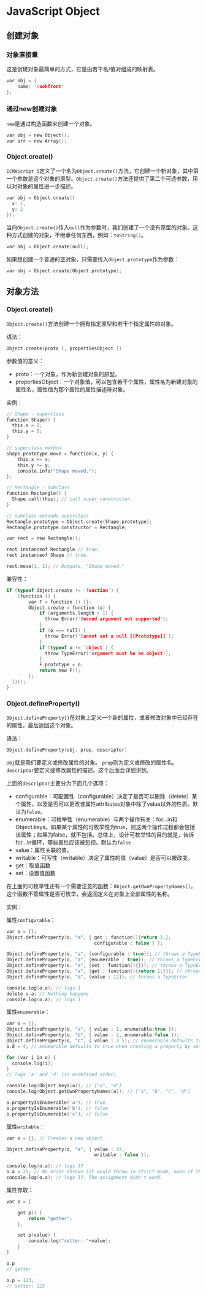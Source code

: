 JavaScript Object
========

## 创建对象

### 对象直接量

这是创建对象最简单的方式，它是由若干名/值对组成的映射表。


```c
var obj = {
    name: 'cookfront'
};
```

### 通过new创建对象

`new`是通过构造函数来创建一个对象。

```c
var obj = new Object();
var arr = new Array();
```

### Object.create()

`ECMAScript 5`定义了一个名为`Object.create()`方法，它创建一个新对象，其中第一个参数是这个对象的原型。`Object.create()`方法还提供了第二个可选参数，用以对对象的属性进一步描述。

```c
var obj = Object.create({
  x: 1,
  y: 2
});
```

当向`Object.create()`传入`null`作为参数时，我们创建了一个没有原型的对象。这种方式创建的对象，不继承任何东西，例如：`toString()`。

```c
var obj = Object.create(null);
```

如果想创建一个普通的空对象，只需要传入`Object.prototype`作为参数：

```c
var obj = Object.create(Object.prototype);
```

## 对象方法

### Object.create()

`Object.create()`方法创建一个拥有指定原型和若干个指定属性的对象。

语法：

```c
Object.create(proto [, propertiesObject ])
```

参数值的意义：

 - proto：一个对象，作为新创建对象的原型。
 - propertiesObject：一个对象值，可以包含若干个属性，属性名为新建对象的属性名，属性值为那个属性的属性描述符对象。

实例：

```c
// Shape - superclass
function Shape() {
  this.x = 0;
  this.y = 0;
}

// superclass method
Shape.prototype.move = function(x, y) {
    this.x += x;
    this.y += y;
    console.info("Shape moved.");
};

// Rectangle - subclass
function Rectangle() {
  Shape.call(this); // call super constructor.
}

// subclass extends superclass
Rectangle.prototype = Object.create(Shape.prototype);
Rectangle.prototype.constructor = Rectangle;

var rect = new Rectangle();

rect instanceof Rectangle // true.
rect instanceof Shape // true.

rect.move(1, 1); // Outputs, "Shape moved."
```

兼容性：

```c
if (typeof Object.create != 'function') {
    (function () {
        var F = function () {};
        Object.create = function (o) {
            if (arguments.length > 1) {
              throw Error('Second argument not supported');
            }
            if (o === null) {
              throw Error('Cannot set a null [[Prototype]]');
            }
            if (typeof o != 'object') {
              throw TypeError('Argument must be an object');
            }
            F.prototype = o;
            return new F();
        };
  })();
}
```

### Object.defineProperty()

`Object.defineProperty()`在对象上定义一个新的属性，或者修改对象中已经存在的属性，最后返回这个对象。

语法：

```c
Object.defineProperty(obj, prop, descriptor)
```

`obj`就是我们要定义或修改属性的对象。
`prop`则为定义或修改的属性名。
`descriptor`要定义或修改属性的描述。这个后面会详细讲到。

上面的`descriptor`主要分为下面几个选项：

 - configurable：可配置性（configurable）决定了是否可以删除（delete）某个属性，以及是否可以更改该属性attributes对象中除了value以外的性质。默认为`false`。
 - enumerable：可枚举性（enumerable）与两个操作有关：for...in和Object.keys。如果某个属性的可枚举性为true，则这两个操作过程都会包括该属性；如果为false，就不包括。总体上，设计可枚举性的目的就是，告诉for...in循环，哪些属性应该被忽视。默认为`false`
 - value：属性关联的值。
 - writable：可写性（writable）决定了属性的值（value）是否可以被改变。
 - get：取值函数
 - set：设置值函数

在上面的可枚举性还有一个需要注意的函数：`Object.getOwnPropertyNames()`，这个函数不管属性是否可枚举，会返回定义在对象上全部属性的名称。

实例：

属性`configurable`：

```c
var o = {};
Object.defineProperty(o, "a", { get : function(){return 1;}, 
                                configurable : false } );

Object.defineProperty(o, "a", {configurable : true}); // throws a TypeError
Object.defineProperty(o, "a", {enumerable : true}); // throws a TypeError
Object.defineProperty(o, "a", {set : function(){}}); // throws a TypeError (set was undefined previously)
Object.defineProperty(o, "a", {get : function(){return 1;}}); // throws a TypeError (even though the new get does exactly the same thing)
Object.defineProperty(o, "a", {value : 12}); // throws a TypeError

console.log(o.a); // logs 1
delete o.a; // Nothing happens
console.log(o.a); // logs 1
```

属性`enumerable`：

```c
var o = {};
Object.defineProperty(o, "a", { value : 1, enumerable:true });
Object.defineProperty(o, "b", { value : 2, enumerable:false });
Object.defineProperty(o, "c", { value : 3 }); // enumerable defaults to false
o.d = 4; // enumerable defaults to true when creating a property by setting it

for (var i in o) {    
  console.log(i);  
}
// logs 'a' and 'd' (in undefined order)

console.log(Object.keys(o)); // ["a", "d"]
console.log(Object.getOwnPropertyNames(o)); // ["a", "b", "c", "d"]

o.propertyIsEnumerable('a'); // true
o.propertyIsEnumerable('b'); // false
o.propertyIsEnumerable('c'); // false
```

属性`writable`：

```c
var o = {}; // Creates a new object

Object.defineProperty(o, "a", { value : 37,
                                writable : false });

console.log(o.a); // logs 37
o.a = 25; // No error thrown (it would throw in strict mode, even if the value had been the same)
console.log(o.a); // logs 37. The assignment didn't work.
```

属性存取：

```c
var o = {

    get p() {
        return "getter";
    },

    set p(value) {
        console.log("setter: "+value);
    }
}

o.p
// getter

o.p = 123;
// setter: 123
```
